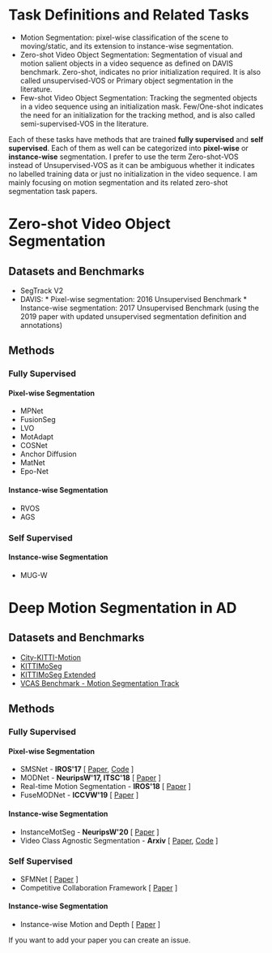 # Task Definitions and Related Tasks
* Motion Segmentation: pixel-wise classification of the scene to moving/static, and its extension to instance-wise segmentation.
* Zero-shot Video Object Segmentation: Segmentation of visual and motion salient objects in a video sequence as defined on DAVIS benchmark. Zero-shot, indicates no prior initialization required. It is also called unsupervised-VOS or Primary object segmentation in the literature.
* Few-shot Video Object Segmentation: Tracking the segmented objects in a video sequence using an initialization mask. Few/One-shot indicates the need for an initialization for the tracking method, and is also called semi-supervised-VOS in the literature.

Each of these tasks have methods that are trained **fully supervised** and **self supervised**. Each of them as well can be categorized into **pixel-wise** or **instance-wise** segmentation. I prefer to use the term Zero-shot-VOS instead of Unsupervised-VOS as it can be ambiguous whether it indicates no labelled training data or just no initialization in the video sequence. I am mainly focusing on motion segmentation and its related zero-shot segmentation task papers.


# Zero-shot Video Object Segmentation
## Datasets and Benchmarks

* SegTrack V2
* DAVIS:
      * Pixel-wise segmentation: 2016 Unsupervised Benchmark
      * Instance-wise segmentation: 2017 Unsupervised Benchmark (using the 2019 paper with updated unsupervised segmentation definition and annotations)

## Methods

### Fully Supervised

#### Pixel-wise Segmentation
 * MPNet
 * FusionSeg
 * LVO
 * MotAdapt
 * COSNet
 * Anchor Diffusion
 * MatNet
 * Epo-Net

#### Instance-wise Segmentation
* RVOS
* AGS

### Self Supervised

#### Instance-wise Segmentation
* MUG-W

# Deep Motion Segmentation in AD 

## Datasets and Benchmarks
* [City-KITTI-Motion](http://deepmotion.cs.uni-freiburg.de/)
* [KITTIMoSeg](http://webdocs.cs.ualberta.ca/~vis/kittimoseg/)
* [KITTIMoSeg Extended](https://sites.google.com/view/fusemodnet)
* [VCAS Benchmark - Motion Segmentation Track](https://msiam.github.io/vca/)


## Methods
### Fully Supervised
#### Pixel-wise Segmentation
* SMSNet - **IROS'17** \[ [Paper](https://ieeexplore.ieee.org/abstract/document/8202211/), [Code](https://github.com/deepmotionseg/SMSnet) \]
* MODNet - **NeuripsW'17, ITSC'18** \[ [Paper](https://arxiv.org/abs/1709.04821) \]
* Real-time Motion Segmentation - **IROS'18** \[ [Paper](https://ieeexplore.ieee.org/document/8594088) \]
* FuseMODNet - **ICCVW'19**  \[ [Paper](https://arxiv.org/abs/1910.05395) \]

#### Instance-wise Segmentation
* InstanceMotSeg - **NeuripsW'20** \[ [Paper](https://ml4ad.github.io/files/papers2020/Real-time%20Semantic%20and%20Class-agnostic%20Instance%20Segmentation%20in%20Autonomous%20Driving.pdf) \]
* Video Class Agnostic Segmentation - **Arxiv** \[ [Paper](https://arxiv.org/abs/2103.11015), [Code](https://github.com/MSiam/video_class_agnostic_segmentation) \]


### Self Supervised
* SFMNet \[ [Paper](https://arxiv.org/abs/1704.07804) \]
* Competitive Collaboration Framework \[ [Paper](https://arxiv.org/pdf/1805.09806.pdf) \]

#### Instance-wise Segmentation
* Instance-wise Motion and Depth \[ [Paper](https://arxiv.org/abs/1912.09351) \]

If you want to add your paper you can create an issue.
